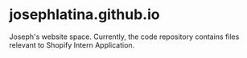 # josephlatina.github.io
Joseph's website space.
Currently, the code repository contains files relevant to Shopify Intern Application.
